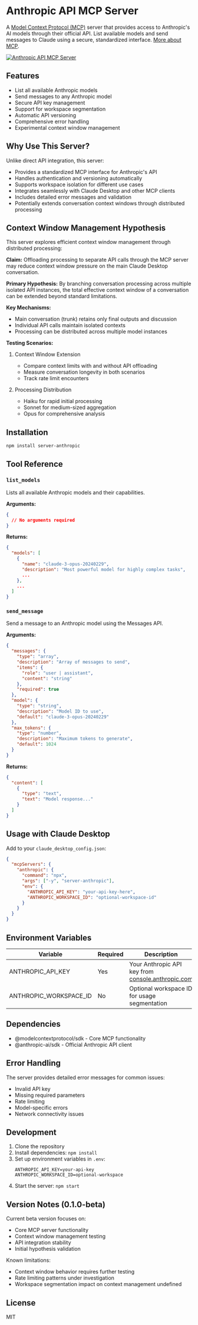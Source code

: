 # Anthropic API MCP Server
A [Model Context Protocol (MCP)](https://github.com/modelcontextprotocol) server that provides access to Anthropic's AI models through their official API. List available models and send messages to Claude using a secure, standardized interface. [More about MCP](https://modelcontextprotocol.io/introduction).

[![Anthropic API MCP Server](https://glama.ai/mcp/servers/badge)]()

## Features
* List all available Anthropic models
* Send messages to any Anthropic model
* Secure API key management
* Support for workspace segmentation
* Automatic API versioning
* Comprehensive error handling
* Experimental context window management

## Why Use This Server?
Unlike direct API integration, this server:
* Provides a standardized MCP interface for Anthropic's API
* Handles authentication and versioning automatically
* Supports workspace isolation for different use cases
* Integrates seamlessly with Claude Desktop and other MCP clients
* Includes detailed error messages and validation
* Potentially extends conversation context windows through distributed processing

## Context Window Management Hypothesis
This server explores efficient context window management through distributed processing:

**Claim:** Offloading processing to separate API calls through the MCP server may reduce context window pressure on the main Claude Desktop conversation.

**Primary Hypothesis:** By branching conversation processing across multiple isolated API instances, the total effective context window of a conversation can be extended beyond standard limitations.

**Key Mechanisms:**
* Main conversation (trunk) retains only final outputs and discussion
* Individual API calls maintain isolated contexts
* Processing can be distributed across multiple model instances

**Testing Scenarios:**
1. Context Window Extension
   * Compare context limits with and without API offloading
   * Measure conversation longevity in both scenarios
   * Track rate limit encounters

2. Processing Distribution
   * Haiku for rapid initial processing
   * Sonnet for medium-sized aggregation
   * Opus for comprehensive analysis

## Installation
```bash
npm install server-anthropic
```

## Tool Reference

### `list_models`
Lists all available Anthropic models and their capabilities.

**Arguments:**
```json
{
  // No arguments required
}
```

**Returns:**
```json
{
  "models": [
    {
      "name": "claude-3-opus-20240229",
      "description": "Most powerful model for highly complex tasks",
      ...
    },
    ...
  ]
}
```

### `send_message`
Send a message to an Anthropic model using the Messages API.

**Arguments:**
```json
{
  "messages": {
    "type": "array",
    "description": "Array of messages to send",
    "items": {
      "role": "user | assistant",
      "content": "string"
    },
    "required": true
  },
  "model": {
    "type": "string",
    "description": "Model ID to use",
    "default": "claude-3-opus-20240229"
  },
  "max_tokens": {
    "type": "number",
    "description": "Maximum tokens to generate",
    "default": 1024
  }
}
```

**Returns:**
```json
{
  "content": [
    {
      "type": "text",
      "text": "Model response..."
    }
  ]
}
```

## Usage with Claude Desktop
Add to your `claude_desktop_config.json`:
```json
{
  "mcpServers": {
    "anthropic": {
      "command": "npx",
      "args": ["-y", "server-anthropic"],
      "env": {
        "ANTHROPIC_API_KEY": "your-api-key-here",
        "ANTHROPIC_WORKSPACE_ID": "optional-workspace-id"
      }
    }
  }
}
```

## Environment Variables
| Variable | Required | Description |
|----------|----------|-------------|
| ANTHROPIC_API_KEY | Yes | Your Anthropic API key from [console.anthropic.com](https://console.anthropic.com/account/keys) |
| ANTHROPIC_WORKSPACE_ID | No | Optional workspace ID for usage segmentation |

## Dependencies
* @modelcontextprotocol/sdk - Core MCP functionality
* @anthropic-ai/sdk - Official Anthropic API client

## Error Handling
The server provides detailed error messages for common issues:
* Invalid API key
* Missing required parameters
* Rate limiting
* Model-specific errors
* Network connectivity issues

## Development
1. Clone the repository
2. Install dependencies: `npm install`
3. Set up environment variables in `.env`:
   ```
   ANTHROPIC_API_KEY=your-api-key
   ANTHROPIC_WORKSPACE_ID=optional-workspace
   ```
4. Start the server: `npm start`

## Version Notes (0.1.0-beta)
Current beta version focuses on:
* Core MCP server functionality
* Context window management testing
* API integration stability
* Initial hypothesis validation

Known limitations:
* Context window behavior requires further testing
* Rate limiting patterns under investigation
* Workspace segmentation impact on context management undefined

## License
MIT